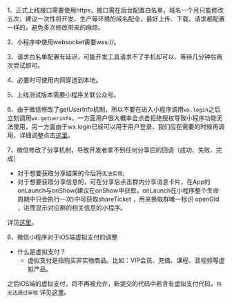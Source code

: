 1、正式上线接口需要使用https，接口需在后台配置白名单，域名一个月只能修改五次，建议一次性将开发、生产等环境的域名配全，最好上传、下载、请求都配置一样的，避免多次修改带来的麻烦。

2、小程序中使用websocket需要wss://。

3、请求白名单配置有延迟，可能开发工具请求不了手机却可以、等待几分钟后再次尝试即可。

4、必要时可使用内网穿透到本地。

5、上线测试版本需要小程序关联公众号。

6、由于微信修改了getUserInfo机制，所以不要在进入小程序调用`wx.login`之后立刻调用`wx.getuerinfo`，一方面用户很大概率会点击拒绝授权导致小程序功能无法使用，另一方面由于wx.login已经可以用于用户登录，我们应在需要的时候再调用，详细调整点击[这里](https://developers.weixin.qq.com/blogdetail?action=get_post_info&lang=zh_CN&token=&docid=000c2424654c40bd9c960e71e5b009)。

7、微信修改了分享机制，导致开发者拿不到任何分享后的回调（成功、失败、完成）
- 对于想要获取分享结果的今后将`无法实现`;
- 对于想要获取分享信息的，可在分享后点击群内分享消息卡片，在App的onLaunch与onShow(建议在onShow中获取，onLaunch在小程序整个生命周期中只会执行一次)中可获取shareTicket ，用来换取群唯一标识 openGId ，进而显示对应群的相关信息的小程序。

详见[这里](https://developers.weixin.qq.com/blogdetail?action=get_post_info&lang=zh_CN&token=&docid=0006823675c0e82a8307c6db25bc09)。

8、微信小程序对于iOS端虚拟支付的调整
- 什么是虚拟支付？
  - 虚拟支付是指购买非实物商品。比如：VIP会员、充值、课程、音视频等虚拟产品。
  
之后iOS端的虚拟支付，将不再被允许，新提交的代码中若含有虚拟支付代码，`将无法通过审核`
详见[这里](https://developers.weixin.qq.com/community/develop/doc/000464b5b3cb382b9d372b98f5ac08)。
